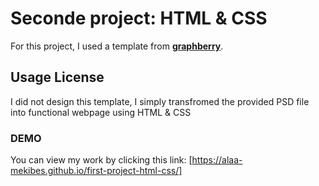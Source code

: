 # Seconde project: HTML & CSS
For this project, I used a template from [**graphberry**](https://www.graphberry.com/item/leon-psd-agency-template).
## Usage License
I did not design this template, I simply transfromed the provided PSD file into functional webpage using HTML & CSS
### DEMO
You can view my work by clicking this link:
[https://alaa-mekibes.github.io/first-project-html-css/]
